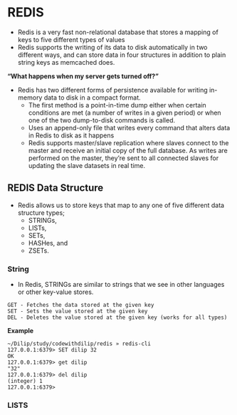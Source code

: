 # REDIS

- Redis is a very fast non-relational database that stores a mapping of keys to five different types of values
- Redis supports the writing of its data to disk automatically in two different ways, and can store data in four structures in addition to plain string keys as memcached does.

**“What happens when my server gets turned off?”**  

- Redis has two different forms of persistence available for writing in-memory data to disk in a compact format.
  - The first method is a point-in-time dump either when certain conditions are met (a number of writes in a given period) or when one of the two dump-to-disk commands is called.
  - Uses an append-only file that writes every command that alters data in Redis to disk as it happens
  - Redis supports master/slave replication where slaves connect to the master and receive an initial copy of the full database. As writes are performed on the master, they’re sent to all connected slaves for updating the slave datasets in real time.

## REDIS Data Structure

- Redis allows us to store keys that map to any one of five different data structure types;
  - STRINGs,
  - LISTs,
  - SETs,
  - HASHes, and
  - ZSETs.

### String

- In Redis, STRINGs are similar to strings that we see in other languages or other key-value stores.

```
GET - Fetches the data stored at the given key
SET - Sets the value stored at the given key
DEL - Deletes the value stored at the given key (works for all types)
```

**Example**  

```
~/Dilip/study/codewithdilip/redis » redis-cli
127.0.0.1:6379> SET dilip 32
OK
127.0.0.1:6379> get dilip
"32"
127.0.0.1:6379> del dilip
(integer) 1
127.0.0.1:6379>
```

### LISTS
